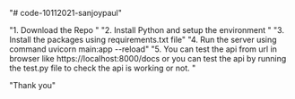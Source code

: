 "# code-10112021-sanjoypaul" 

"1. Download the Repo "
"2. Install Python and setup the environment "
"3. Install the packages using requirements.txt file"
"4. Run the server using command uvicorn main:app --reload"
"5. You can test the api from url in browser like https://localhost:8000/docs or you can test the api by running the test.py file to check the api is working or not.
"

"Thank you"